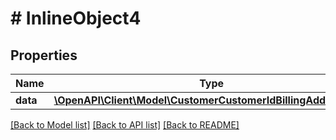 # # InlineObject4

## Properties

Name | Type | Description | Notes
------------ | ------------- | ------------- | -------------
**data** | [**\OpenAPI\Client\Model\CustomerCustomerIdBillingAddressData**](CustomerCustomerIdBillingAddressData.md) |  | [optional]

[[Back to Model list]](../../README.md#models) [[Back to API list]](../../README.md#endpoints) [[Back to README]](../../README.md)
